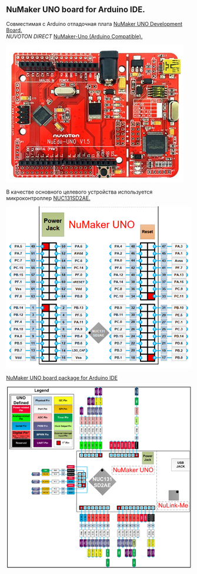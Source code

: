 ## NuMaker UNO board for Arduino IDE.  

Cовместимая с Arduino отладочная плата [NuMaker UNO Development Board.](https://www.nuvoton.com/products/iot-solution/arduino-compatible-platform/numaker-uno/)  
*NUVOTON DIRECT* [NuMaker-Uno (Arduino Compatible).](https://direct.nuvoton.com/en/numaker-uno)

![alt-текст](https://github.com/ScuratovaAnna/NuMaker-UNO-board-for-Arduino-IDE/blob/master/foto/001.jpg "NuMaker UNO")  

В качестве основного целевого устройства используется микроконтроллер [NUC131SD2AE.](https://www.nuvoton.com/products/microcontrollers/arm-cortex-m0-mcus/nuc131-nuc1311-can-series/nuc131sd2ae/)    

![alt-текст](https://github.com/ScuratovaAnna/NuMaker-UNO-board-for-Arduino-IDE/blob/master/foto/004.jpg "NuMaker UNO NUC131SD2AE Extended Connectors Layout")  

[NuMaker UNO board package for Arduino IDE](https://github.com/OpenNuvoton/NuMaker_UNO)  

![alt-текст](https://github.com/ScuratovaAnna/NuMaker-UNO-board-for-Arduino-IDE/blob/master/foto/005.jpg "NuMaker UNO Pin Design for Arduino")   





 




